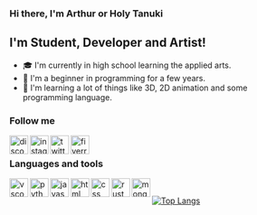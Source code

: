 ### Hi there, I'm Arthur or Holy Tanuki

## I'm Student, Developer and Artist! 
 - 🎓 I'm currently in high school learning the applied arts.
 - 🌱 I'm a beginner in programming for a few years. 
 - 🧠 I'm learning a lot of things like 3D, 2D animation and some programming language.


### Follow me
[<img align="left" src="https://cdn.jsdelivr.net/npm/simple-icons@5.9.0/icons/discord.svg" alt="discord" width="33px" height="33px" />][discord]
[<img align="left" src="https://cdn.jsdelivr.net/npm/simple-icons@5.9.0/icons/instagram.svg" alt="instagram" width="33px" height="33px" />][instagram]
[<img align="left" src="https://cdn.jsdelivr.net/npm/simple-icons@5.9.0/icons/twitter.svg" alt="twitter" width="33px" height="33px" />][twitter]
[<img align="left" src="https://cdn.jsdelivr.net/npm/simple-icons@5.9.0/icons/fiverr.svg" alt="fiverr" width="33px" height="33px" />][fiverr]

<br />

### Languages and tools
<img align="left" alt="vscode" src="https://cdn.jsdelivr.net/gh/devicons/devicon@2.12.0/icons/vscode/vscode-original.svg" width="33px" height="33px" />
<img align="left" alt="python" src="https://cdn.jsdelivr.net/gh/devicons/devicon@2.12.0/icons/python/python-original.svg" width="33px" height="33px" />
<img align="left" alt="javascript" src="https://cdn.jsdelivr.net/gh/devicons/devicon@2.12.0/icons/javascript/javascript-original.svg" width="33px" height="33px" />
<img align="left" alt="html" src="https://cdn.jsdelivr.net/gh/devicons/devicon@2.12.0/icons/html/html-original.svg" width="33px" height="33px" />
<img align="left" alt="css" src="https://cdn.jsdelivr.net/gh/devicons/devicon@2.12.0/icons/css/css-original.svg" width="33px" height="33px" />
<img align="left" alt="rust" src="https://cdn.jsdelivr.net/gh/devicons/devicon@2.12.0/icons/rust/rust-original.svg" width="33px" height="33px" />
<img align="left" alt="mongodb" src="https://cdn.jsdelivr.net/gh/devicons/devicon@2.12.0/icons/mongodb/mongodb-original.svg" width="33px" height="33px" />

<br>

[![Top Langs](https://github-readme-stats.vercel.app/api/top-langs/?username=holy-tanuki&langs_count=8)](https://github.com/holy-tanuki)

[discord]: https://discord.gg/yuCmafTjzW
[instagram]: https://www.instagram.com/holydeusoftanukis/
[twitter]: https://twitter.com/realKar0t
[fiverr]: https://www.fiverr.com/holytanukis
